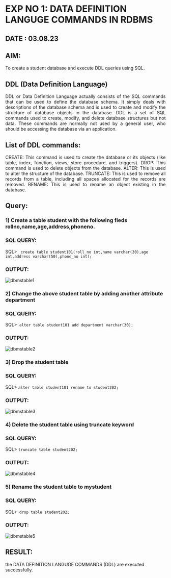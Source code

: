 # EXP NO 1: DATA DEFINITION LANGUGE COMMANDS IN RDBMS
## DATE : 03.08.23
## AIM:
To create a student database and execute DDL queries using SQL.

## DDL (Data Definition Language)
<div align="justify">
DDL or Data Definition Language actually consists of the SQL commands that can be used to define the database schema. It simply deals with descriptions of the database schema and is used to create and modify the structure of database objects in the database. DDL is a set of SQL commands used to create, modify, and delete database structures but not data. These commands are normally not used by a general user, who should be accessing the database via an application.
</div>
 
## List of DDL commands: 
<div align="justify">
CREATE: This command is used to create the database or its objects (like table, index, function, views, store procedure, and triggers).
DROP: This command is used to delete objects from the database.
ALTER: This is used to alter the structure of the database.
TRUNCATE: This is used to remove all records from a table, including all spaces allocated for the records are removed.
RENAME: This is used to rename an object existing in the database.
</div>

## Query:
### 1) Create a table student with the following fieds rollno,name,age,address,phoneno.

### SQL QUERY: 
SQL> ``` create table student101(roll_no int,name varchar(30),age int,address varchar(50),phone_no int);```
### OUTPUT:  
![dbmstable1](https://github.com/ASHWINKUMAR2903/G2_DBMS/assets/119407186/5f15b6fe-e253-4e97-9c0a-6e4ef6607f75)

### 2) Change the above student table by adding another attribute department

### SQL QUERY: 
SQL>``` alter table student101 add department varchar(30);```
### OUTPUT:    
![dbmstable2](https://github.com/ASHWINKUMAR2903/G2_DBMS/assets/119407186/8aacb344-5b90-4910-852d-ac35f9e66c25)

### 3) Drop the student table
 
### SQL QUERY:   
 SQL> ```alter table student101 rename to student202;```
### OUTPUT:
![dbmstable3](https://github.com/ASHWINKUMAR2903/G2_DBMS/assets/119407186/5d676329-e582-4436-ae4a-8b07ca0ea102)


### 4) Delete the student table using truncate keyword

### SQL QUERY: 
SQL> ```truncate table student202;```
### OUTPUT:   
![dbmstable4](https://github.com/ASHWINKUMAR2903/G2_DBMS/assets/119407186/9a5b3c8e-3526-4e9d-810e-6b7c94ce3159)



### 5) Rename the student table to mystudent

### SQL QUERY: 
SQL>``` drop table student202;```
### OUTPUT:   
![dbmstable5](https://github.com/ASHWINKUMAR2903/G2_DBMS/assets/119407186/ecec8710-2ea2-4526-b37b-9e7b82bf9ed8)

## RESULT:
the DATA DEFINITION LANGUGE COMMANDS (DDL) are executed successfully. 
